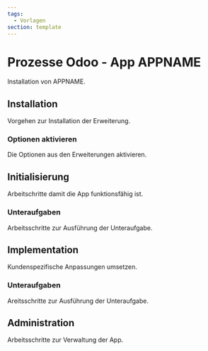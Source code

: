 ```yaml
---
tags:
  - Vorlagen
section: template
---
```

# Prozesse Odoo - App APPNAME

Installation von APPNAME.

## Installation

Vorgehen zur Installation der Erweiterung.

### Optionen aktivieren

Die Optionen aus den Erweiterungen aktivieren.

## Initialisierung

Arbeitschritte damit die App funktionsfähig ist.

### Unteraufgaben

Arbeitsschritte zur Ausführung der Unteraufgabe.

## Implementation

Kundenspezifische Anpassungen umsetzen.

### Unteraufgaben

Areitsschritte zur Ausführung der Unteraufgabe.

## Administration

Arbeitsschritte zur Verwaltung der App.